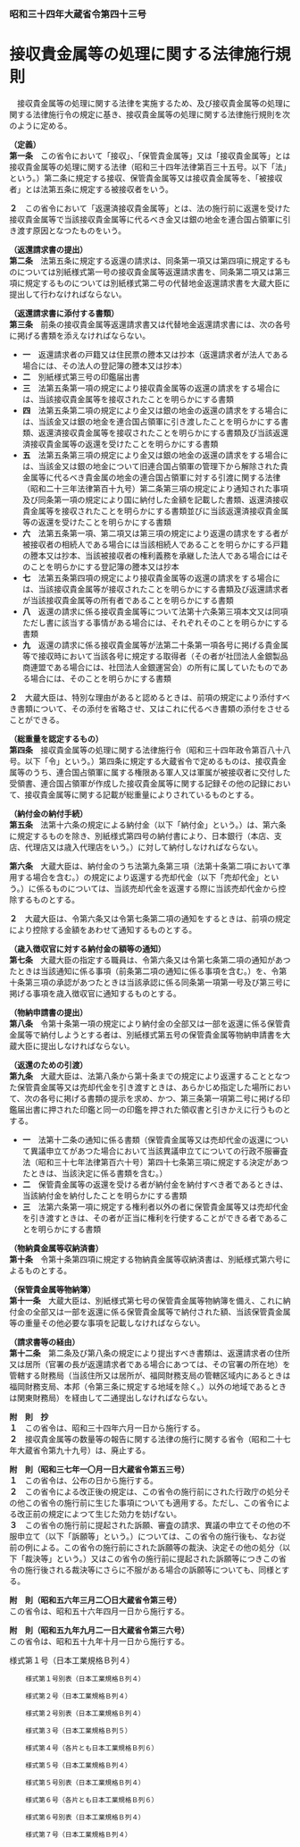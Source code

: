 ### 昭和三十四年大蔵省令第四十三号  
# 接収貴金属等の処理に関する法律施行規則  
　接収貴金属等の処理に関する法律を実施するため、及び接収貴金属等の処理に関する法律施行令の規定に基き、接収貴金属等の処理に関する法律施行規則を次のように定める。  
  
**（定義）**  
**第一条**　この省令において「接収」、「保管貴金属等」又は「接収貴金属等」とは接収貴金属等の処理に関する法律（昭和三十四年法律第百三十五号。以下「法」という。）第二条に規定する接収、保管貴金属等又は接収貴金属等を、「被接収者」とは法第五条に規定する被接収者をいう。  
  
**２**　この省令において「返還済接収貴金属等」とは、法の施行前に返還を受けた接収貴金属等で当該接収貴金属等に代るべき金又は銀の地金を連合国占領軍に引き渡す原因となつたものをいう。  
  
**（返還請求書の提出）**  
**第二条**　法第五条に規定する返還の請求は、同条第一項又は第四項に規定するものについては別紙様式第一号の接収貴金属等返還請求書を、同条第二項又は第三項に規定するものについては別紙様式第二号の代替地金返還請求書を大蔵大臣に提出して行わなければならない。  
  
**（返還請求書に添付する書類）**  
**第三条**　前条の接収貴金属等返還請求書又は代替地金返還請求書には、次の各号に掲げる書類を添えなければならない。  
* **一**　返還請求者の戸籍又は住民票の謄本又は抄本（返還請求者が法人である場合には、その法人の登記簿の謄本又は抄本）  
* **二**　別紙様式第三号の印鑑届出書  
* **三**　法第五条第一項の規定により接収貴金属等の返還の請求をする場合には、当該接収貴金属等を接収されたことを明らかにする書類  
* **四**　法第五条第二項の規定により金又は銀の地金の返還の請求をする場合には、当該金又は銀の地金を連合国占領軍に引き渡したことを明らかにする書類、返還済接収貴金属等を接収されたことを明らかにする書類及び当該返還済接収貴金属等の返還を受けたことを明らかにする書類  
* **五**　法第五条第三項の規定により金又は銀の地金の返還の請求をする場合には、当該金又は銀の地金について旧連合国占領軍の管理下から解除された貴金属等に代るべき貴金属の地金の連合国占領軍に対する引渡に関する法律（昭和二十三年法律第百十九号）第二条第三項の規定により通知された事項及び同条第一項の規定により国に納付した金額を記載した書類、返還済接収貴金属等を接収されたことを明らかにする書類並びに当該返還済接収貴金属等の返還を受けたことを明らかにする書類  
* **六**　法第五条第一項、第二項又は第三項の規定により返還の請求をする者が被接収者の相続人である場合には当該相続人であることを明らかにする戸籍の謄本又は抄本、当該被接収者の権利義務を承継した法人である場合にはそのことを明らかにする登記簿の謄本又は抄本  
* **七**　法第五条第四項の規定により接収貴金属等の返還の請求をする場合には、当該接収貴金属等が接収されたことを明らかにする書類及び返還請求者が当該接収貴金属等の所有者であることを明らかにする書類  
* **八**　返還の請求に係る接収貴金属等について法第十六条第三項本文又は同項ただし書に該当する事情がある場合には、それぞれそのことを明らかにする書類  
* **九**　返還の請求に係る接収貴金属等が法第二十条第一項各号に掲げる貴金属等で接収時において当該各号に規定する取得者（その者が社団法人金銀製品商連盟である場合には、社団法人金銀運営会）の所有に属していたものである場合には、そのことを明らかにする書類  
  
**２**　大蔵大臣は、特別な理由があると認めるときは、前項の規定により添付すべき書類について、その添付を省略させ、又はこれに代るべき書類の添付をさせることができる。  
  
**（総重量を認定するもの）**  
**第四条**　接収貴金属等の処理に関する法律施行令（昭和三十四年政令第百八十八号。以下「令」という。）第四条に規定する大蔵省令で定めるものは、接収貴金属等のうち、連合国占領軍に属する権限ある軍人又は軍属が被接収者に交付した受領書、連合国占領軍が作成した接収貴金属等に関する記録その他の記録において、接収貴金属等に関する記載が総重量によりされているものとする。  
  
**（納付金の納付手続）**  
**第五条**　法第十六条の規定による納付金（以下「納付金」という。）は、第六条に規定するものを除き、別紙様式第四号の納付書により、日本銀行（本店、支店、代理店又は歳入代理店をいう。）に対して納付しなければならない。  
  
**第六条**　大蔵大臣は、納付金のうち法第九条第三項（法第十条第二項において準用する場合を含む。）の規定により返還する売却代金（以下「売却代金」という。）に係るものについては、当該売却代金を返還する際に当該売却代金から控除するものとする。  
  
**２**　大蔵大臣は、令第六条又は令第七条第二項の通知をするときは、前項の規定により控除する金額をあわせて通知するものとする。  
  
**（歳入徴収官に対する納付金の額等の通知）**  
**第七条**　大蔵大臣の指定する職員は、令第六条又は令第七条第二項の通知があつたときは当該通知に係る事項（前条第二項の通知に係る事項を含む。）を、令第十条第三項の承認があつたときは当該承認に係る同条第一項第一号及び第三号に掲げる事項を歳入徴収官に通知するものとする。  
  
**（物納申請書の提出）**  
**第八条**　令第十条第一項の規定により納付金の全部又は一部を返還に係る保管貴金属等で納付しようとする者は、別紙様式第五号の保管貴金属等物納申請書を大蔵大臣に提出しなければならない。  
  
**（返還のための引渡）**  
**第九条**　大蔵大臣は、法第八条から第十条までの規定により返還することとなつた保管貴金属等又は売却代金を引き渡すときは、あらかじめ指定した場所において、次の各号に掲げる書類の提示を求め、かつ、第三条第一項第二号に掲げる印鑑届出書に押された印鑑と同一の印鑑を押された領収書と引きかえに行うものとする。  
* **一**　法第十二条の通知に係る書類（保管貴金属等又は売却代金の返還について異議申立てがあつた場合において当該異議申立てについての行政不服審査法（昭和三十七年法律第百六十号）第四十七条第三項に規定する決定があつたときは、当該決定に係る書類を含む。）  
* **二**　保管貴金属等の返還を受ける者が納付金を納付すべき者であるときは、当該納付金を納付したことを明らかにする書類  
* **三**　法第六条第一項に規定する権利者以外の者に保管貴金属等又は売却代金を引き渡すときは、その者が正当に権利を行使することができる者であることを明らかにする書類  
  
**（物納貴金属等収納済書）**  
**第十条**　令第十条第四項に規定する物納貴金属等収納済書は、別紙様式第六号によるものとする。  
  
**（保管貴金属等物納簿）**  
**第十一条**　大蔵大臣は、別紙様式第七号の保管貴金属等物納簿を備え、これに納付金の全部又は一部を返還に係る保管貴金属等で納付された額、当該保管貴金属等の重量その他必要な事項を記載しなければならない。  
  
**（請求書等の経由）**  
**第十二条**　第二条及び第八条の規定により提出すべき書類は、返還請求者の住所又は居所（官署の長が返還請求者である場合にあつては、その官署の所在地）を管轄する財務局（当該住所又は居所が、福岡財務支局の管轄区域内にあるときは福岡財務支局、本邦（令第三条に規定する地域を除く。）以外の地域であるときは関東財務局）を経由して二通提出しなければならない。  
  
**附　則　抄**  
**１**　この省令は、昭和三十四年六月一日から施行する。  
**２**　接収貴金属等の数量等の報告に関する法律の施行に関する省令（昭和二十七年大蔵省令第九十九号）は、廃止する。  
  
**附　則（昭和三七年一〇月一日大蔵省令第五三号）**  
**１**　この省令は、公布の日から施行する。  
**２**　この省令による改正後の規定は、この省令の施行前にされた行政庁の処分その他この省令の施行前に生じた事項についても適用する。ただし、この省令による改正前の規定によつて生じた効力を妨げない。  
**３**　この省令の施行前に提起された訴願、審査の請求、異議の申立てその他の不服申立て（以下「訴願等」という。）については、この省令の施行後も、なお従前の例による。この省令の施行前にされた訴願等の裁決、決定その他の処分（以下「裁決等」という。）又はこの省令の施行前に提起された訴願等につきこの省令の施行後される裁決等にさらに不服がある場合の訴願等についても、同様とする。  
  
**附　則（昭和五六年三月二〇日大蔵省令第三号）**  
この省令は、昭和五十六年四月一日から施行する。  
  
**附　則（昭和五九年九月二一日大蔵省令第三六号）**  
この省令は、昭和五十九年十月一日から施行する。  
  
様式第１号（日本工業規格Ｂ列４）
          
        様式第１号別表（日本工業規格Ｂ列４）
          
        様式第２号（日本工業規格Ｂ列４）
          
        様式第２号別表（日本工業規格Ｂ列４）
          
        様式第３号（日本工業規格Ｂ列５）
          
        様式第４号（各片とも日本工業規格Ｂ列６）
          
        様式第５号（日本工業規格Ｂ列４）
          
        様式第５号別表（日本工業規格Ｂ列４）
          
        様式第６号（各片とも日本工業規格Ｂ列６）
          
        様式第６号別表（日本工業規格Ｂ列４）
          
        様式第７号（日本工業規格Ｂ列４）
          
        